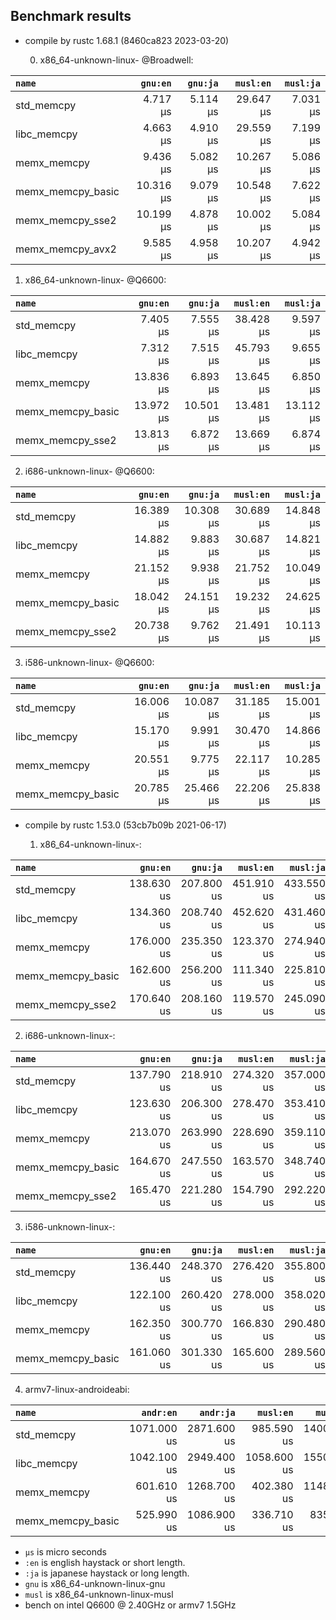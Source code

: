 ## Benchmark results

- compile by rustc 1.68.1 (8460ca823 2023-03-20)

  0. x86_64-unknown-linux- @Broadwell:

|         `name`          |  `gnu:en`   |  `gnu:ja`   |  `musl:en`  |  `musl:ja`  |
|:------------------------|------------:|------------:|------------:|------------:|
| std_memcpy              |    4.717 µs |    5.114 µs |   29.647 µs |    7.031 µs |
| libc_memcpy             |    4.663 µs |    4.910 µs |   29.559 µs |    7.199 µs |
| memx_memcpy             |    9.436 µs |    5.082 µs |   10.267 µs |    5.086 µs |
| memx_memcpy_basic       |   10.316 µs |    9.079 µs |   10.548 µs |    7.622 µs |
| memx_memcpy_sse2        |   10.199 µs |    4.878 µs |   10.002 µs |    5.084 µs |
| memx_memcpy_avx2        |    9.585 µs |    4.958 µs |   10.207 µs |    4.942 µs |

  1. x86_64-unknown-linux- @Q6600:

|         `name`          |  `gnu:en`   |  `gnu:ja`   |  `musl:en`  |  `musl:ja`  |
|:------------------------|------------:|------------:|------------:|------------:|
| std_memcpy              |    7.405 µs |    7.555 µs |   38.428 µs |    9.597 µs |
| libc_memcpy             |    7.312 µs |    7.515 µs |   45.793 µs |    9.655 µs |
| memx_memcpy             |   13.836 µs |    6.893 µs |   13.645 µs |    6.850 µs |
| memx_memcpy_basic       |   13.972 µs |   10.501 µs |   13.481 µs |   13.112 µs |
| memx_memcpy_sse2        |   13.813 µs |    6.872 µs |   13.669 µs |    6.874 µs |

  2. i686-unknown-linux- @Q6600:

|         `name`          |  `gnu:en`   |  `gnu:ja`   |  `musl:en`  |  `musl:ja`  |
|:------------------------|------------:|------------:|------------:|------------:|
| std_memcpy              |   16.389 µs |   10.308 µs |   30.689 µs |   14.848 µs |
| libc_memcpy             |   14.882 µs |    9.883 µs |   30.687 µs |   14.821 µs |
| memx_memcpy             |   21.152 µs |    9.938 µs |   21.752 µs |   10.049 µs |
| memx_memcpy_basic       |   18.042 µs |   24.151 µs |   19.232 µs |   24.625 µs |
| memx_memcpy_sse2        |   20.738 µs |    9.762 µs |   21.491 µs |   10.113 µs |

  3. i586-unknown-linux- @Q6600:

|         `name`          |  `gnu:en`   |  `gnu:ja`   |  `musl:en`  |  `musl:ja`  |
|:------------------------|------------:|------------:|------------:|------------:|
| std_memcpy              |   16.006 µs |   10.087 µs |   31.185 µs |   15.001 µs |
| libc_memcpy             |   15.170 µs |    9.991 µs |   30.470 µs |   14.866 µs |
| memx_memcpy             |   20.551 µs |    9.775 µs |   22.117 µs |   10.285 µs |
| memx_memcpy_basic       |   20.785 µs |   25.466 µs |   22.206 µs |   25.838 µs |


- compile by rustc 1.53.0 (53cb7b09b 2021-06-17)

  1. x86_64-unknown-linux-:

|         `name`          |  `gnu:en`   |  `gnu:ja`   |  `musl:en`  |  `musl:ja`  |
|:------------------------|------------:|------------:|------------:|------------:|
| std_memcpy              |  138.630 us |  207.800 us |  451.910 us |  433.550 us |
| libc_memcpy             |  134.360 us |  208.740 us |  452.620 us |  431.460 us |
| memx_memcpy             |  176.000 us |  235.350 us |  123.370 us |  274.940 us |
| memx_memcpy_basic       |  162.600 us |  256.200 us |  111.340 us |  225.810 us |
| memx_memcpy_sse2        |  170.640 us |  208.160 us |  119.570 us |  245.090 us |

  2. i686-unknown-linux-:

|         `name`          |  `gnu:en`   |  `gnu:ja`   |  `musl:en`  |  `musl:ja`  |
|:------------------------|------------:|------------:|------------:|------------:|
| std_memcpy              |  137.790 us |  218.910 us |  274.320 us |  357.000 us |
| libc_memcpy             |  123.630 us |  206.300 us |  278.470 us |  353.410 us |
| memx_memcpy             |  213.070 us |  263.990 us |  228.690 us |  359.110 us |
| memx_memcpy_basic       |  164.670 us |  247.550 us |  163.570 us |  348.740 us |
| memx_memcpy_sse2        |  165.470 us |  221.280 us |  154.790 us |  292.220 us |

  3. i586-unknown-linux-:

|         `name`          |  `gnu:en`   |  `gnu:ja`   |  `musl:en`  |  `musl:ja`  |
|:------------------------|------------:|------------:|------------:|------------:|
| std_memcpy              |  136.440 us |  248.370 us |  276.420 us |  355.800 us |
| libc_memcpy             |  122.100 us |  260.420 us |  278.000 us |  358.020 us |
| memx_memcpy             |  162.350 us |  300.770 us |  166.830 us |  290.480 us |
| memx_memcpy_basic       |  161.060 us |  301.330 us |  165.600 us |  289.560 us |

  4. armv7-linux-androideabi:

|         `name`          |  `andr:en`  |  `andr:ja`  |  `musl:en`  |  `musl:ja`  |
|:------------------------|------------:|------------:|------------:|------------:|
| std_memcpy              | 1071.000 us | 2871.600 us |  985.590 us | 1400.000 us |
| libc_memcpy             | 1042.100 us | 2949.400 us | 1058.600 us | 1550.600 us |
| memx_memcpy             |  601.610 us | 1268.700 us |  402.380 us | 1148.700 us |
| memx_memcpy_basic       |  525.990 us | 1086.900 us |  336.710 us |  835.900 us |

- `µs` is micro seconds
- `:en` is english haystack or short length.
- `:ja` is japanese haystack or long length.
- `gnu` is x86_64-unknown-linux-gnu
- `musl` is x86_64-unknown-linux-musl
- bench on intel Q6600 @ 2.40GHz or armv7 1.5GHz
